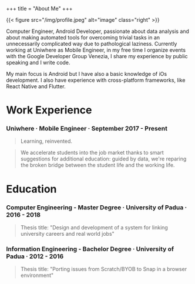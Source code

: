 +++
title = "About Me"
+++

{{< figure src="/img/profile.jpeg" alt="image" class="right" >}}

Computer Engineer, Android Developer, passionate about data analysis and about making automated tools for overcoming trivial tasks in an unnecessarily complicated way due to pathological laziness. Currently working at Uniwhere as Mobile Engineer, in my free time I organize events with the Google Developer Group Venezia, I share my experience by public speaking and I write code.  

My main focus is Android but I have also a basic knowledge of iOs development. I also have experience with cross-platform frameworks, like React Native and Flutter.

# Work Experience

### Uniwhere · Mobile Engineer · September 2017 - Present

> Learning, reinvented.

> We accelerate students into the job market thanks to smart suggestions for additional education: guided by data, we're reparing the broken bridge between the student life and the working life.

# Education 

### Computer Engineering - Master Degree · University of Padua · 2016 - 2018
> Thesis title: "Design and development of a system for linking university careers and real world jobs"

### Information Engineering - Bachelor Degree · University of Padua · 2012 - 2016
> Thesis title: "Porting issues from Scratch/BYOB to Snap in a browser environment"